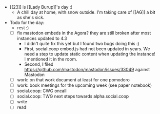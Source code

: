 - [[23]] is [[Lady Burup]]'s day :)
  - A chill day at home, with snow outside. I'm taking care of [[AG]] a bit as she's sick.
- Todo for the day:
  - rest :)
  - [ ] fix mastodon embeds in the Agora? they are still broken after most instances updated to 4.3
    - I didn't quite fix this yet but I found two bugs doing this :)
    - First, social.coop embed.js had not been updated in years. We need a step to update static content when updating the instance! I mentioned it in the room.
    - Second, I filed https://github.com/mastodon/mastodon/issues/33049 against Mastodon
  - [ ] work: on that work document at least for one pomodoro
  - [ ] work: book meetings for the upcoming week (see paper notebook)
  - [ ] social.coop: CWG oncall
  - [ ] social.coop: TWG next steps towards alpha.social.coop 
  - [ ] write
  - [ ] read